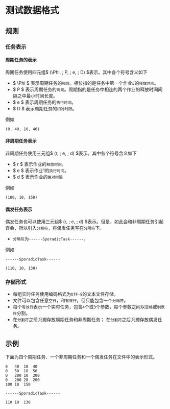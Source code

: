 # 测试数据格式

## 规则

### 任务表示

#### 周期任务的表示

周期任务使用四元组$ (\Phi, \; P, \; e, \; D) $表示。其中各个符号含义如下

 * $ \Phi $ 表示周期任务的`相位`。相位指的是任务中第一个作业J的`释放时间`。
 * $ P $ 表示周期任务的`周期`。周期指的是任务中相连的两个作业的释放时间间隔之中最小时间长度。
 * $ e $ 表示周期任务的`执行时间`。
 * $ D $ 表示周期任务的`相对时限`。

例如
```
(0, 40, 10, 40)
```

#### 非周期任务表示

非周期任务使用三元组$ (r, \; e, \; d) $表示。其中各个符号含义如下

 * $ r $ 表示作业的`释放时间`。
 * $ e $ 表示作业1的`执行时间`。
 * $ d $ 表示作业的`绝对时限`

例如
```
(100, 10, 150)
```

#### 偶发任务表示

偶发任务也可以使用三元组$ (r, \; e, \; d) $表示。但是，如此会和非周期任务引起误会，所以引入`分割符`，将偶发任务写在`分隔符`下。

 * `分隔符`为`------SporadicTask------`。

例如
```
------SporadicTask------

(110, 10, 130)
```

### 存储形式

 * 每组实时任务使用编码格式为`UTF-8`的文本文件存储。
 * 文件可以包含任意`空行`，和`有效行`，但只能包含一个`分隔符`。
 * 每个`有效行`表示一个实时任务，包含`4`个或`3`个参数，每个参数之间以`空格`或`制表符`分割。
 * 在`分割符`之前*只能*存放周期任务和非周期任务； 在`分割符`之后*只能*存放偶发任务。

## 示例

下面为四个周期任务、一个非周期任务和一个偶发任务在文件中的表示形式。

```
0   40  10  40
0   50  18  50
0   200 10  200
0   200 20  200
100 10  150

------SporadicTask------

110 10  130

```

